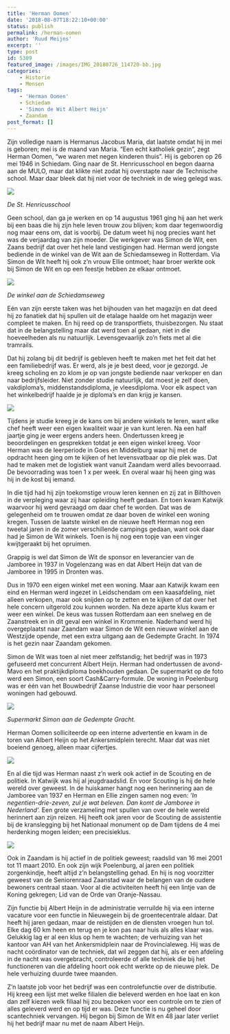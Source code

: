 ```yaml
---
title: 'Herman Oomen'
date: '2018-08-07T18:22:10+00:00'
status: publish
permalink: /herman-oomen
author: 'Ruud Meijns'
excerpt: ''
type: post
id: 5309
featured_image: /images/IMG_20180726_114720-bb.jpg
categories:
    - Historie
    - Mensen
tags:
    - 'Herman Oomen'
    - Schiedam
    - 'Simon de Wit Albert Heijn'
    - Zaandam
post_format: []
---
```


Zijn volledige naam is Hermanus Jacobus Maria, dat laatste omdat hij in mei is geboren; mei is de maand van Maria. “Een echt katholiek gezin”, zegt Herman Oomen, “we waren met negen kinderen thuis”. Hij is geboren op 26 mei 1946 in Schiedam. Ging naar de St. Henricusschool en begon daarna aan de MULO, maar dat klikte niet zodat hij overstapte naar de Technische school. Maar daar bleek dat hij niet voor de techniek in de wieg gelegd was.

![](/images/De-Willibrordesschool-1988-vh-St.-Henricusschool-SCHIEDAM.jpg)

*De St. Henricusschool*

Geen school, dan ga je werken en op 14 augustus 1961 ging hij aan het werk bij een baas die hij zijn hele leven trouw zou blijven; kom daar tegenwoordig nog maar eens om, dat is voorbij. De datum weet hij nog precies want het was de verjaardag van zijn moeder. Die werkgever was Simon de Wit, een Zaans bedrijf dat over het hele land vestigingen had. Herman werd jongste bediende in de winkel van de Wit aan de Schiedamseweg in Rotterdam. Via Simon de Wit heeft hij ook z’n vrouw Ellie ontmoet; haar broer werkte ook bij Simon de Wit en op een feestje hebben ze elkaar ontmoet. 

![](/images/SdeW-Rotterdam.jpg)

*De winkel aan de Schiedamseweg*

Eén van zijn eerste taken was het bijhouden van het magazijn en dat deed hij zo fanatiek dat hij spullen uit de etalage haalde om het magazijn weer compleet te maken. En hij reed op de transportfiets, thuisbezorgen. Nu staat dat in de belangstelling maar dat werd toen al gedaan, niet in die hoeveelheden als nu natuurlijk. Levensgevaarlijk zo’n fiets met al die tramrails.

Dat hij zolang bij dit bedrijf is gebleven heeft te maken met het feit dat het een familiebedrijf was. Er werd, als je je best deed, voor je gezorgd. Je kreeg scholing en zo klom je op van jongste bediende naar verkoper en dan naar bedrijfsleider. Niet zonder studie natuurlijk, dat moest je zelf doen, vakdiploma’s, middenstandsdiploma, je vleesdiploma. Voor elk aspect van het winkelbedrijf haalde je je diploma’s en dan krijg je kansen.

![](/images/IMG_20180726_112706-b2.jpg)

Tijdens je studie kreeg je de kans om bij andere winkels te leren, want elke chef heeft weer een eigen kwaliteit waar je van kunt leren. Na een half jaartje ging je weer ergens anders heen. Ondertussen kreeg je beoordelingen en gesprekken totdat je een eigen winkel kreeg. Voor Herman was de leerperiode in Goes en Middelburg waar hij met de opdracht heen ging om te kijken of het levensvatbaar op die plek was. Dat had te maken met de logistiek want vanuit Zaandam werd alles bevoorraad. De bevoorrading was toen 1 x per week. En overal waar hij heen ging was hij in de kost bij iemand.

In die tijd had hij zijn toekomstige vrouw leren kennen en zij zat in Bilthoven in de verpleging waar zij haar opleiding heeft gedaan. En toen kwam Katwijk waarvoor hij werd gevraagd om daar chef te worden. Dat was de gelegenheid om te trouwen omdat ze daar boven de winkel een woning kregen. Tussen de laatste winkel en de nieuwe heeft Herman nog een tweetal jaren in de zomer verschillende campings gedaan, want ook daar had je Simon de Wit winkels. Toen is hij nog een topje van een vinger kwijtgeraakt bij het opruimen.

Grappig is wel dat Simon de Wit de sponsor en leverancier van de Jamboree in 1937 in Vogelenzang was en dat Albert Heijn dat van de Jamboree in 1995 in Dronten was.

Dus in 1970 een eigen winkel met een woning. Maar aan Katwijk kwam een eind en Herman werd ingezet in Leidschendam om een kaasafdeling, niet alleen verkopen, maar ook snijden op te zetten en te kijken of dat over het hele concern uitgerold zou kunnen worden. Na deze aparte klus kwam er weer een winkel. De keus was tussen Rotterdam aan een snelweg en de Zaanstreek en in dit geval een winkel in Krommenie. Naderhand werd hij overgeplaatst naar Zaandam waar Simon de Wit een nieuwe winkel aan de Westzijde opende, met een extra uitgang aan de Gedempte Gracht. In 1974 is het gezin naar Zaandam gekomen.

Simon de Wit was toen al niet meer zelfstandig; het bedrijf was in 1973 gefuseerd met concurrent Albert Heijn. Herman had ondertussen de avond-Mavo en het praktijkdiploma boekhouden gedaan. De supermarkt op de foto werd een Simon, een soort Cash&Carry-formule. De woning in Poelenburg was er één van het Bouwbedrijf Zaanse Industrie die voor haar personeel woningen had gebouwd.

![](/images/simon-de-wit-4-b.jpg)

*Supermarkt Simon aan de Gedempte Gracht.*

Herman Oomen solliciteerde op een interne advertentie en kwam in de toren van Albert Heijn op het Ankersmidplein terecht. Maar dat was niet boeiend genoeg, alleen maar cijfertjes.

![](/images/IMG_20180726_114712-b.jpg)

En al die tijd was Herman naast z’n werk ook actief in de Scouting en de politiek. In Katwijk was hij al jeugdraadslid. En voor Scouting is hij de hele wereld over geweest. In de huiskamer hangt nog een herinnering aan de Jamboree van 1937 en Herman en Ellie zingen samen nog even: *‘In negentien-drie-zeven, zul je wat beleven. Dan komt de Jamboree in Nederland’.*  Een grote verzameling met spullen van over de hele wereld herinnert aan zijn reizen. Hij heeft ook jaren voor de Scouting de assistentie bij de kranslegging bij het Nationaal monument op de Dam tijdens de 4 mei herdenking mogen leiden; een precisieklus.

![](/images/IMG_20180726_113320-b2.jpg)

Ook in Zaandam is hij actief in de politiek geweest; raadslid van 16 mei 2001 tot 11 maart 2010. En ook zijn wijk Poelenburg, al jaren een politiek zorgenkindje, heeft altijd z’n belangstelling gehad. En hij is nog voorzitter geweest van de Seniorenraad Zaanstad waar de belangen van de oudere bewoners centraal staan. Voor al die activiteiten heeft hij een lintje van de Koning gekregen; Lid van de Orde van Oranje-Nassau.

Zijn functie bij Albert Heijn in de administratie verruilde hij via een interne vacature voor een functie in Nieuwegein bij de groentecentrale aldaar. Dat heeft hij jaren gedaan, maar de reistijden en de diensten vroegen hun tol. Elke dag 60 km heen en terug en je kon pas naar huis als alles klaar was. Gelukkig lag er al een klus op hem te wachten; de verhuizing van het kantoor van AH van het Ankersmidplein naar de Provincialeweg. Hij was de nacht coördinator van de techniek, dat wil zeggen dat hij, als er een afdeling in de nacht was overgebracht, controleerde of alle techniek die bij het functioneren van die afdeling hoort ook echt werkte op de nieuwe plek. De hele verhuizing duurde twee maanden.

Z’n laatste job voor het bedrijf was een controlefunctie over de distributie. Hij kreeg een lijst met welke filialen die beleverd werden en hoe laat en kon dan zelf kiezen welk filiaal hij zou bezoeken voor een controle om te zien of alles geleverd werd en op tijd er was. Deze functie is nu geheel door scantechniek vervangen. Hij begon bij Simon de Wit en 48 jaar later verliet hij het bedrijf maar nu met de naam Albert Heijn.